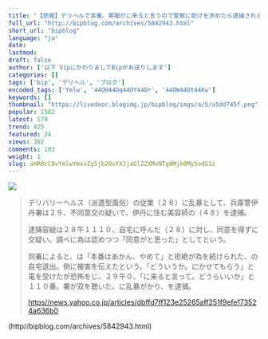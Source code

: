```yaml
---
title: "【悲報】デリヘルで本番、黒服がに来ると言うので警察に助けを求めたら逮捕される "
full_url: "http://bipblog.com/archives/5842943.html"
short_url: "bipblog"
language: "ja"
date: 
lastmod: 
draft: false
author: ['以下 VipにかわりましてBipがお送りします']
categories: []
tags: ['bip', 'デリヘル', 'ブログ']
encoded_tags: ['Ymlw', '44OH44Oq44OY44Or', '44OW44Ot44Kw']
keywords: []
thumbnail: "https://livedoor.blogimg.jp/bipblog/imgs/a/5/a5dd745f.png"
popular: 1582
latest: 579
trend: 425
featured: 24
views: 302
comments: 103
weight: 1
slug: aHR0cC8vYmlwYmxvZy5jb20vYXJjaGl2ZXMvNTg0Mjk0My5odG1s
---
```


![](https://livedoor.blogimg.jp/bipblog/imgs/a/5/a5dd745f.png)

<blockquote><p class='ent_body_p ent_kyocho '> デリバリーヘルス（派遣型風俗）の従業（２８）に乱暴として、兵庫警伊丹署は２９、不同意交の疑いで、伊丹に住む美容師の（４８）を逮捕。</p> <p class='ent_body_p ent_kyocho'>逮捕容疑は２８午１１１０、自宅に呼んだ（２８）に対し、同意を得ずに交疑い。調べに為は認めつつ「同意がと思った」としてという。</p> <p class='ent_body_p ent_kyocho'>同署によると、は「本番はあかん、やめて」と拒絶が為を続けられた、の自宅退出。側に被害を伝えたという。「どういうか。にかせてもらう」と電を受けたが恐怖をじ、２９午０、「に来ると言って。どうらいいか」と１１０番。署が双を聴いた、に乱暴がかり、を逮捕。</p> <p class='ent_body_p ent_kyocho'><a href='https//news.yahoo.co.jp/articles/dbffd7ff123e25265aff251f9efe173524a636b0' target='_blank'>https//news.yahoo.co.jp/articles/dbffd7ff123e25265aff251f9efe173524a636b0</a> </p></blockquote>

(http//bipblog.com/archives/5842943.html)
